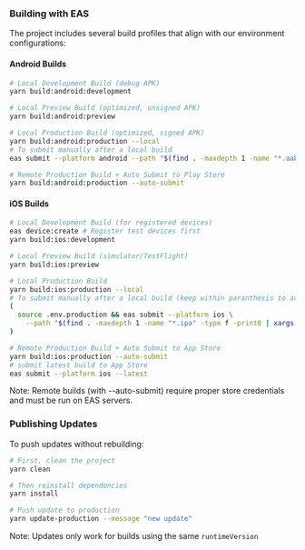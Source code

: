 ### Building with EAS

The project includes several build profiles that align with our environment configurations:

#### Android Builds
```bash
# Local Development Build (debug APK)
yarn build:android:development

# Local Preview Build (optimized, unsigned APK)
yarn build:android:preview

# Local Production Build (optimized, signed APK)
yarn build:android:production --local
# To submit manually after a local build
eas submit --platform android --path "$(find . -maxdepth 1 -name "*.aab" -type f -print0 | xargs -0 ls -t | head -n1)"

# Remote Production Build + Auto Submit to Play Store
yarn build:android:production --auto-submit
```

#### iOS Builds
```bash
# Local Development Build (for registered devices)
eas device:create # Register test devices first
yarn build:ios:development

# Local Preview Build (simulator/TestFlight)
yarn build:ios:preview

# Local Production Build
yarn build:ios:production --local
# To submit manually after a local build (keep within paranthesis to avoid leaking env variables)
(
  source .env.production && eas submit --platform ios \
    --path "$(find . -maxdepth 1 -name "*.ipa" -type f -print0 | xargs -0 ls -t | head -n1)"
)

# Remote Production Build + Auto Submit to App Store
yarn build:ios:production --auto-submit
# submit latest build to App Store
eas submit --platform ios --latest
```

Note: Remote builds (with --auto-submit) require proper store credentials and must be run on EAS servers.


### Publishing Updates

To push updates without rebuilding:
```bash
# First, clean the project
yarn clean

# Then reinstall dependencies
yarn install

# Push update to production
yarn update-production --message "new update"

```

Note: Updates only work for builds using the same `runtimeVersion`
